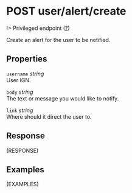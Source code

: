 # <span class="badge badge-light">POST</span> <span class="badge badge-light">user/alert/create</span>

!> Privileged endpoint ([?](privileged.md))

Create an alert for the user to be notified.

## Properties

`username` *string*  
User IGN.

`body` *string*  
The text or message you would like to notify.

`link` *string*  
Where should it direct the user to.


## Response

(RESPONSE)

## Examples

(EXAMPLES)
